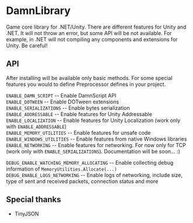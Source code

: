 # DamnLibrary
Game core library for .NET/Unity. There are different features for Unity and .NET. It will not throw an error, but some API will be not available. For example, in .NET will not compiling any components and extensions for Unity. Be careful!
## API
After installing will be available only basic methods. For some special features you would to define Preprocessor defines in your project.

`ENABLE_DAMN_SCRIPT` -- Enable DamnScript API  
`ENABLE_DOTWEEN` -- Enable DOTween extensions  
`ENABLE_SERIALIZATIONS` -- Enable bytes serialization  
`ENABLE_ADDRESSABLE` -- Enable features for Unity Addressable  
`ENABLE_LOCALIZATION` -- Enable features for Unity Localization (work only with `ENABLE_ADDRESSABLE`)  
`ENABLE_MEMORY_UTILITIES` -- Enable features for unsafe code  
`ENABLE_WINDOWS_UTILITIES` -- Enable features from native Windows libraries
`ENABLE_NETWORKING` -- Enable features for networking. For now only for TCP (work only with `ENABLE_SERIALIZATIONS`). Documentation will be soon... :)

`DEBUG_ENABLE_WATCHING_MEMORY_ALLOCATING` -- Enable collecting debug information of `MemoryUtilities.Allocate(...)`
`DEBUG_ENABLE_LOGS_NETWORKING` -- Enable logs of networking, include size, type of sent and received packets, connection status and more 

## Special thanks
- TinyJSON

